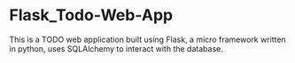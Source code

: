 # Flask_Todo-Web-App
This is a TODO web application built using Flask, a micro framework written in python, uses SQLAlchemy to interact with the database.
